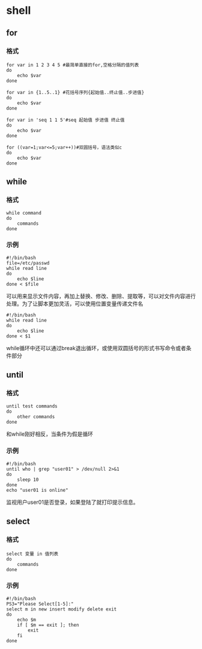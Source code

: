 # shell
## for
### 格式
``` shell
for var in 1 2 3 4 5 #最简单直接的for,空格分隔的值列表
do
    echo $var
done

for var in {1..5..1} #花括号序列{起始值..终止值..步进值}
do
    echo $var
done

for var in 'seq 1 1 5'#seq 起始值 步进值 终止值
do
    echo $var
done

for ((var=1;var<=5;var++))#双圆括号，语法类似c
do
    echo $var
done
```
## while
### 格式
``` shell
while command
do
    commands
done
```
### 示例
``` shell
#!/bin/bash
file=/etc/passwd
while read line
do
    echo $line
done < $file
```
可以用来显示文件内容，再加上替换、修改、删除、提取等，可以对文件内容进行处理。为了让脚本更加灵活，可以使用位置变量传递文件名
``` shell
#!/bin/bash
while read line
do
    echo $line
done < $1
```
while循环中还可以通过break退出循环，或使用双圆括号的形式书写命令或者条件部分
## until
### 格式
``` shell
until test commands
do
    other commands
done
```
和while刚好相反，当条件为假是循环
### 示例
``` shell
#!/bin/bash
until who | grep "user01" > /dev/null 2>&1
do
    sleep 10
done
echo "user01 is online"
```
监视用户user01是否登录，如果登陆了就打印提示信息。
## select
### 格式
``` shell
select 变量 in 值列表
do
    commands
done
```
### 示例
``` shell
#!/bin/bash
PS3="Please Select[1-5]:"
select m in new insert modify delete exit
do
    echo $m
    if [ $m == exit ]; then
        exit
    fi
done
```